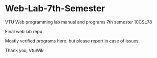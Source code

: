 # Web-Lab-7th-Semester
VTU Web programming lab manual and programs 7th semester 10CSL78

Final web lab repo

Mostly verified programs here. but please report in case of issues.

Thank you,
VtuWiki
